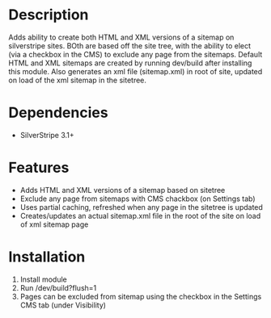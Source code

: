 Description
===========

Adds ability to create both HTML and XML versions of a sitemap on silverstripe sites. 
BOth are based off the site tree, with the ability to elect (via a checkbox in the CMS) to exclude any page from the sitemaps.
Default HTML and XML sitemaps are created by running dev/build after installing this module.
Also generates an xml file (sitemap.xml) in root of site, updated on load of the xml sitemap in the sitetree.



Dependencies
============

* SilverStripe 3.1+


Features
============

* Adds HTML and XML versions of a sitemap based on sitetree
* Exclude any page from sitemaps with CMS chackbox (on Settings tab)
* Uses partial caching, refreshed when any page in the sitetree is updated
* Creates/updates an actual sitemap.xml file in the root of the site on load of xml sitemap page


Installation
============

1. Install module
2. Run /dev/build?flush=1
3. Pages can be excluded from sitemap using the checkbox in the Settings CMS tab (under Visibility)
